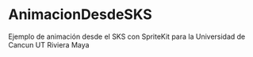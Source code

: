 # AnimacionDesdeSKS
Ejemplo de animación desde el SKS con SpriteKit para la Universidad de Cancun UT Riviera Maya
